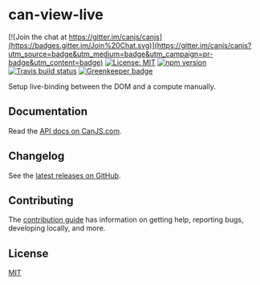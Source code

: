 # can-view-live

[![Join the chat at https://gitter.im/canjs/canjs](https://badges.gitter.im/Join%20Chat.svg)](https://gitter.im/canjs/canjs?utm_source=badge&utm_medium=badge&utm_campaign=pr-badge&utm_content=badge)
[![License: MIT](https://img.shields.io/badge/license-MIT-blue.svg)](https://github.com/canjs/can-view-live/blob/master/LICENSE.md)
[![npm version](https://badge.fury.io/js/can-view-live.svg)](https://www.npmjs.com/package/can-view-live)
[![Travis build status](https://travis-ci.org/canjs/can-view-live.svg?branch=master)](https://travis-ci.org/canjs/can-view-live)
[![Greenkeeper badge](https://badges.greenkeeper.io/canjs/can-view-live.svg)](https://greenkeeper.io/)

Setup live-binding between the DOM and a compute manually.

## Documentation

Read the [API docs on CanJS.com](https://canjs.com/doc/can-view-live.html).

## Changelog

See the [latest releases on GitHub](https://github.com/canjs/can-view-live/releases).

## Contributing

The [contribution guide](https://github.com/canjs/can-view-live/blob/master/CONTRIBUTING.md) has information on getting help, reporting bugs, developing locally, and more.

## License

[MIT](https://github.com/canjs/can-view-live/blob/master/LICENSE.md)

